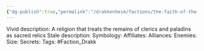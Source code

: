 ```yaml
---
{"dg-publish":true,"permalink":"/drakkenheim/factions/the-faith-of-the-sacred-flame/"}
---
```


Vivid description: A religion that treats the remains of clerics and paladins as sacred relics
Stale description: 
Symbology: 
Affiliates: 
Alliances: 
Enemies: 
Size: 
Secrets: 
Tags: #Faction_Drakk 